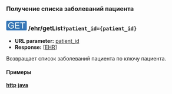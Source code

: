 ### Получение списка заболеваний пациента

### ![GET](../../../img/get.png) /ehr/getList`?patient_id={patient_id}`
* **URL parameter:** [patient_id](../../../types/types.md#ehr)
* **Response:** [[EHR](../../../types/types.md#ehr)]

Возвращает список заболеваний пациента по ключу пациента.


#### Примеры
**[http](examples/getList.md)**
**[java](examples/getListJava.md)**